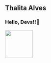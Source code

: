 ## Thalita Alves
### Hello, Devs!!👋
<img src="![octocat-1661179957417](https://user-images.githubusercontent.com/73598764/185954735-460d2314-7038-4ac7-b96a-2ab0ab5ad6d9.png)
" width="90" height="90"/>




